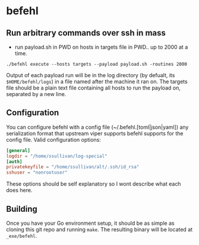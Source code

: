 # befehl
## Run arbitrary commands over ssh in mass

- run payload.sh in PWD on hosts in targets file in PWD.. up to 2000 at a time.

`./befehl execute --hosts targets --payload payload.sh -routines 2000`

Output of each payload run will be in the log directory (by defualt, its `$HOME/befehl/logs`) in a file named after the machine it ran on.
The targets file should be a plain text file containing all hosts to run the payload on, separated by a new line.

## Configuration

You can configure befehl with a config file (~/.befehl.[toml|json|yaml]) any serialization format that upstream viper supports befehl supports for the config file. Valid configuration options:

```toml
[general]
logdir = "/home/ssullivan/log-special"
[auth]
privatekeyfile = "/home/ssullivan/alt/.ssh/id_rsa"
sshuser = "nonrootuser"
```

These options should be self explanatory so I wont describe what each does here.

## Building

Once you have your Go environment setup, it should be as simple as cloning this git repo and running `make`. The resulting binary will be located at `_exe/befehl`.
